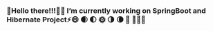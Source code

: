 ### 🌈Hello there!!!🔱🌈 I’m currently working on SpringBoot and Hibernate Project⚡😄 🌒  🌓 🌞 🌗  🌘 💪 🌈🏳️‍🌈

<!--
**VitRod/VitRod** is a ✨ _special_ ✨ repository because its `README.md` (this file) appears on your GitHub profile.

Here are some ideas to get you started:

- 🔭 I’m currently working on ...
- 🌱 I’m currently learning ...
- 👯 I’m looking to collaborate on ...
- 🤔 I’m looking for help with ...
- 💬 Ask me about ...
- 📫 How to reach me: ...
- 😄 Pronouns: ...
- ⚡ Fun fact: ...
-->
